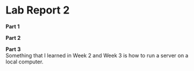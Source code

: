 # Lab Report 2


**Part 1**


**Part 2**



**Part 3** \
Something that I learned in Week 2 and Week 3 is how to run a server on a local computer.
